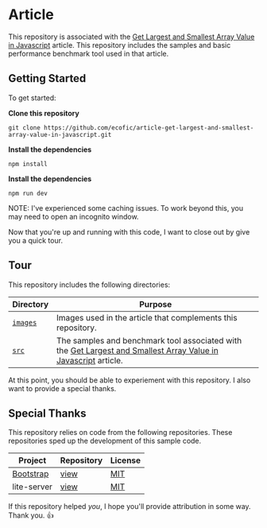 # Article
This repository is associated with the [Get Largest and Smallest Array Value in Javascript](#) article.
This repository includes the samples and basic performance benchmark tool used in that article.

## Getting Started
To get started:

**Clone this repository**
```
git clone https://github.com/ecofic/article-get-largest-and-smallest-array-value-in-javascript.git
```

**Install the dependencies**
```
npm install
```

**Install the dependencies**
```
npm run dev
```

NOTE: I've experienced some caching issues. To work beyond this, you may need to open an incognito window.

Now that you're up and running with this code, I want to close out by give you a quick tour.

## Tour
This repository includes the following directories:

| Directory            | Purpose                                                                                                                       |
|----------------------|-------------------------------------------------------------------------------------------------------------------------------|
| [`images`](./images) | Images used in the article that complements this repository.                                                                  |
| [`src`](./src/)      | The samples and benchmark tool associated with the [Get Largest and Smallest Array Value in Javascript](#) article. |

At this point, you should be able to experiement with this repository.
I also want to provide a special thanks.

## Special Thanks
This repository relies on code from the following repositories.
These repositories sped up the development of this sample code.

| Project                                | Repository                                      | License                                                          |
|----------------------------------------|-------------------------------------------------|------------------------------------------------------------------|
| [Bootstrap](https://getbootstrap.com/) | [view](https://github.com/twbs/bootstrap)       | [MIT](https://github.com/twbs/bootstrap/blob/main/LICENSE)       |
| lite-server                            | [view](https://github.com/johnpapa/lite-server) | [MIT](https://github.com/johnpapa/lite-server/blob/main/LICENSE) |

If this repository helped _you_, I hope you'll provide attribution in some way. 
Thank you. 👍